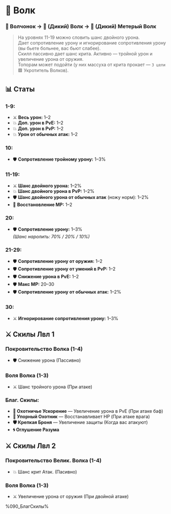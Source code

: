 # 🐺 Волк
### 🐾 Волчонок → 🐺 (Дикий) Волк → 🐺 (Дикий) Метерый Волк  
> На уровнях 11-19 можно словить шанс двойного урона.  
> Дает сопротивление урону и игнорирование сопротивления урону (вы бьете больнее, вас бьют слабее).  
> Скилл пассивно дает шанс крита. Активно — тройной урон и увеличение урона от оружия.  
> Топорам может подойти (у них массуха от крита прокает — `3 цели` 🟪 Укротитель Волков).



## 📊 **Статы**

### **1-9:**  
- ⚔️️️ **Весь урон:** 1–2  
- 💥 **Доп. урон в PvE:** 1–2  
- 💥 **Доп. урон в PvP:** 1–2  
- 💥 **Урон от обычных атак:** 1–2  

### **10:**  
- 🛡️ **Сопротивление тройному урону:** 1–3%  

### **11-19:**  
- ⚔️ **Шанс двойного урона:** 1–2%  
- 💥 **Шанс двойного урона в PvP:** 1–2%  
- 🛡️ **Шанс двойного урона от обычных атак** (ножу норм): 1–2%  
- 🔋 **Восстановление MP:** 1–2  

### **20:**  
- 🛡️ **Сопротивление урону:** 1–3%  
  *(Шанс наролить: 70% / 20% / 10%)*  

### **21-29:**  
- 🛡️ **Сопротивление урону от оружия:** 1–2  
- 🛡️ **Сопротивление урону от умений в PvP:** 1–2  
- 🛡️ **Снижение урона в PvE:** 1–2  
- 🛡️ **Макс MP:** 20–30  
- 🛡️ **Сопротивление урону от обычных атак:** 1–2%  

### **30:**  
- ⚔️ **Игнорирование сопротивления урону:** 1–3%  


## ⚔️ Скилы Лвл 1  

### **Покровительство Волка** (1-4)  
- 🛡️ Снижение урона  (Пассивно)  

### **Воля Волка** (1-3)  
- ⚔️ Шанс тройного урона (При атаке)  

### **Благ. Скилы:**  
- **🦌 Охотничье Ускорение** — Увеличение урона в PvE (При атаке баф)  
- **💖 Упорный Охотник** — Восстанавливает HP (При атаке врага)  
- **🛡️ Крепкая Броня** — Увеличение защиты (Когда вас атакуют)  
- **🌀 Оглушение Разума**  



## ⚔️ Скилы Лвл 2  

### **Покровительство Велик. Волка** (1-4)  
- 💥 Шанс крит Атак. (Пасивно)

### **Воля Волка** (1-3)  
- ⚔️ Увеличение урона от оружия (При двойной атаке)

%090_БлагСкилы%
